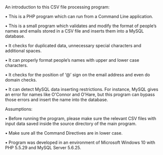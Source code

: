 An introduction to this CSV file processing program:

•	This is a PHP program which can run from a Command Line application.

•	This is a small program which validates and modify the format of people’s names and emails stored in a CSV file and inserts them into a MySQL database. 

•	It checks for duplicated data, unnecessary special characters and additional spaces. 

•	It can properly format people’s names with upper and lower case characters.

•	It checks for the position of ‘@’ sign on the email address and even do domain checks. 

•	It can detect MySQL data inserting restrictions. For instance, MySQL gives an error for names like O'Connor and O'Hare, but this program can bypass those errors and insert the name into the database.


Assumptions:

•	Before running the program, please make sure the relevant CSV files with input data saved inside the source directory of the main program.

•	Make sure all the Command Directives are in lower case.

•	Program was developed in an environment of Microsoft Windows 10 with PHP 5.5.29 and MySQL Server 5.6.25. 	

